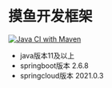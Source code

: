 # 摸鱼开发框架

[![Java CI with Maven](https://github.com/yihongzhi/moyu-base-framework/actions/workflows/maven.yml/badge.svg?branch=main)](https://github.com/yihongzhi/moyu-base-framework/actions/workflows/maven.yml)

* java版本11及以上
* springboot版本 2.6.8
* springcloud版本 2021.0.3